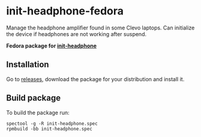 # init-headphone-fedora
Manage the headphone amplifier found in some Clevo laptops.
Can initialize the device if headphones are not working after suspend.

**Fedora package for [init-headphone](https://github.com/Unrud/init-headphone)**

## Installation
Go to [releases](https://github.com/Unrud/init-headphone-fedora/releases),
download the package for your distribution and install it.

## Build package
To build the package run:

    spectool -g -R init-headphone.spec
    rpmbuild -bb init-headphone.spec
